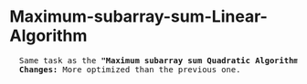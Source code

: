 # Maximum-subarray-sum-Linear-Algorithm
<pre>
  Same task as the <b>"Maximum subarray sum Quadratic Algorithm"</b> in the repositories.  
  <b>Changes:</b> More optimized than the previous one.
</pre>
